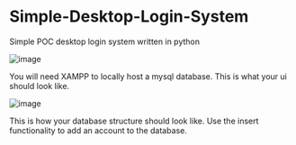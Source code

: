 # Simple-Desktop-Login-System
Simple POC desktop login system written in python

![image](https://user-images.githubusercontent.com/67027710/114073922-be994280-989b-11eb-8afe-f972c78dd126.png)

You will need XAMPP to locally host a mysql database. This is what your ui should look like.

![image](https://user-images.githubusercontent.com/67027710/114073982-cbb63180-989b-11eb-82dc-4784d1881e63.png)

This is how your database structure should look like. Use the insert functionality to add an account to the database.
